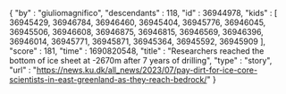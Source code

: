 {
  "by" : "giuliomagnifico",
  "descendants" : 118,
  "id" : 36944978,
  "kids" : [ 36945429, 36946784, 36946460, 36945404, 36945776, 36946045, 36945506, 36946608, 36946875, 36946815, 36946569, 36946396, 36946014, 36945771, 36945871, 36945364, 36945592, 36945909 ],
  "score" : 181,
  "time" : 1690820548,
  "title" : "Researchers reached the bottom of ice sheet at -2670m after 7 years of drilling",
  "type" : "story",
  "url" : "https://news.ku.dk/all_news/2023/07/pay-dirt-for-ice-core-scientists-in-east-greenland-as-they-reach-bedrock/"
}
